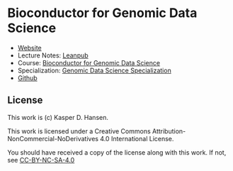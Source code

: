 # Bioconductor for Genomic Data Science

* [Website](http://kasperdanielhansen.github.io/genbioconductor/)
* Lecture Notes: [Leanpub](https://leanpub.com/bioconductor/)
* Course: [Bioconductor for Genomic Data Science](https://www.coursera.org/learn/bioconductor)
* Specialization: [Genomic Data Science Specialization](https://www.coursera.org/specializations/genomic-data-science)
* [Github](https://github.com/kasperdanielhansen/genbioconductor)

## License

This work is (c) Kasper D. Hansen.

This work is licensed under a Creative Commons Attribution-NonCommercial-NoDerivatives 4.0 International License.

You should have received a copy of the license along with this
work. If not, see [CC-BY-NC-SA-4.0](http://creativecommons.org/licenses/by-nc-nd/4.0/)


